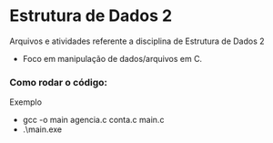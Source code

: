 # Estrutura de Dados 2

Arquivos e atividades referente a disciplina de Estrutura de Dados 2 
- Foco em manipulação de dados/arquivos em C.

### Como rodar o código:

Exemplo
- gcc -o main agencia.c conta.c main.c 
- .\main.exe
